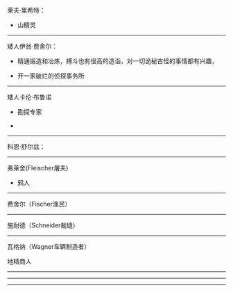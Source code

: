 莱夫·里希特：

- 山精灵



---


矮人伊翁·费舍尔：

- 精通锻造和冶炼，搏斗也有很高的造诣，对一切诡秘古怪的事情都有兴趣，

- 开一家破烂的侦探事务所



---

矮人卡伦·布鲁诺

- 勘探专家



- 

---

科恩·舒尔兹：


---

弗莱舍(Fleischer屠夫)

- 鸦人



---
费舍尔（Fischer渔民）

---
施耐德（Schneider裁缝）


---

瓦格纳（Wagner车辆制造者）

地精商人

---


---




---